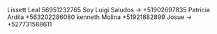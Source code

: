 Lissett Leal 56951232765
Soy Luigi Saludos -> +51902697835 
Patricia Ardila +563202286080
kenneth Molina +51921882899
Josue -> +527731588611
